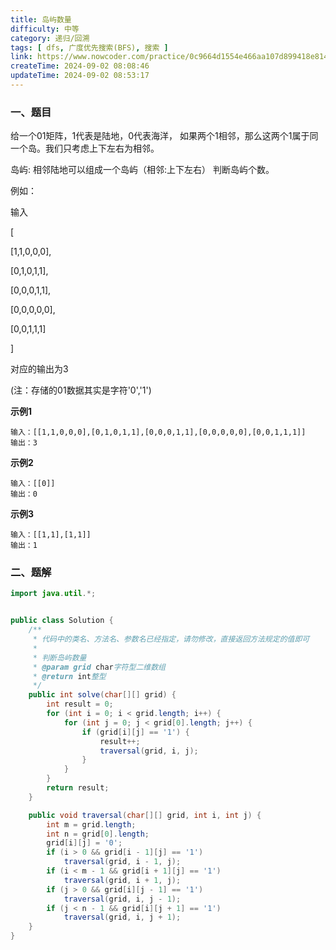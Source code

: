 ```yaml
---
title: 岛屿数量
difficulty: 中等
category: 递归/回溯
tags: [ dfs, 广度优先搜索(BFS), 搜索 ]
link: https://www.nowcoder.com/practice/0c9664d1554e466aa107d899418e814e
createTime: 2024-09-02 08:08:46
updateTime: 2024-09-02 08:53:17
---
```


### 一、题目

给一个01矩阵，1代表是陆地，0代表海洋， 如果两个1相邻，那么这两个1属于同一个岛。我们只考虑上下左右为相邻。

岛屿: 相邻陆地可以组成一个岛屿（相邻:上下左右） 判断岛屿个数。

例如：

输入

[

[1,1,0,0,0],

[0,1,0,1,1],

[0,0,0,1,1],

[0,0,0,0,0],

[0,0,1,1,1]

]

对应的输出为3

(注：存储的01数据其实是字符'0','1')

**示例1**

```
输入：[[1,1,0,0,0],[0,1,0,1,1],[0,0,0,1,1],[0,0,0,0,0],[0,0,1,1,1]]
输出：3
```

**示例2**

```
输入：[[0]]
输出：0
```

**示例3**

```
输入：[[1,1],[1,1]]
输出：1
```

### 二、题解

```java
import java.util.*;


public class Solution {
    /**
     * 代码中的类名、方法名、参数名已经指定，请勿修改，直接返回方法规定的值即可
     *
     * 判断岛屿数量
     * @param grid char字符型二维数组
     * @return int整型
     */
    public int solve(char[][] grid) {
        int result = 0;
        for (int i = 0; i < grid.length; i++) {
            for (int j = 0; j < grid[0].length; j++) {
                if (grid[i][j] == '1') {
                    result++;
                    traversal(grid, i, j);
                }
            }
        }
        return result;
    }

    public void traversal(char[][] grid, int i, int j) {
        int m = grid.length;
        int n = grid[0].length;
        grid[i][j] = '0';
        if (i > 0 && grid[i - 1][j] == '1')
            traversal(grid, i - 1, j);
        if (i < m - 1 && grid[i + 1][j] == '1')
            traversal(grid, i + 1, j);
        if (j > 0 && grid[i][j - 1] == '1')
            traversal(grid, i, j - 1);
        if (j < n - 1 && grid[i][j + 1] == '1')
            traversal(grid, i, j + 1);
    }
}
```